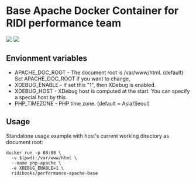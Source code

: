 Base Apache Docker Container for RIDI performance team
========================================================

[![](https://images.microbadger.com/badges/version/ridibooks/performance-apache-base.svg)](http://microbadger.com/images/ridibooks/performance-apache-base "Get your own version badge on microbadger.com")
[![](https://images.microbadger.com/badges/image/ridibooks/performance-apache-base.svg)](http://microbadger.com/images/ridibooks/performance-apache-base "Get your own version badge on microbadger.com")

Envionment variables
--------
- APACHE_DOC_ROOT - The document root is /var/www/html. (default) Set APACHE_DOC_ROOT if you want to change,
- XDEBUG_ENABLE - if set this "1", then XDebug is enabled.
- XDEBUG_HOST - XDebug host is computed at the start. You can specify a special host by this.
- PHP_TIMEZONE - PHP time zone. (default = Asia/Seoul)

Usage
-----

Standalone usage example with host's current working directory as document root:
```
docker run -p 80:80 \
  -v $(pwd):/var/www/html \
  --name php-apache \
  -e XDEBUG_ENABLE=1 \
  ridibooks/performance-apache-base
```